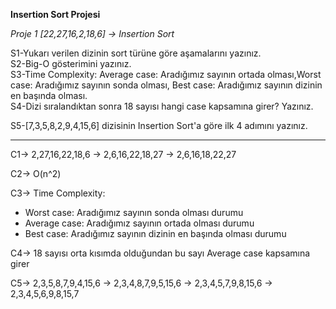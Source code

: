 **Insertion Sort Projesi**

*Proje 1
[22,27,16,2,18,6] -> Insertion Sort*

S1-Yukarı verilen dizinin sort türüne göre aşamalarını yazınız.  
S2-Big-O gösterimini yazınız.  
S3-Time Complexity: Average case: Aradığımız sayının ortada olması,Worst case: Aradığımız sayının sonda olması, Best case: Aradığımız sayının dizinin en başında olması.  
S4-Dizi sıralandıktan sonra 18 sayısı hangi case kapsamına girer? Yazınız.  

S5-[7,3,5,8,2,9,4,15,6] dizisinin Insertion Sort'a göre ilk 4 adımını yazınız.


---

C1->  2,27,16,22,18,6 -> 2,6,16,22,18,27 -> 2,6,16,18,22,27

C2->  O(n^2)

C3-> Time Complexity:
- Worst case: Aradığımız sayının sonda olması durumu 
- Average case: Aradığımız sayının ortada olması durumu
- Best case: Aradığımız sayının dizinin en başında olması durumu

C4-> 18 sayısı orta kısımda olduğundan bu sayı Average case kapsamına girer

C5->   2,3,5,8,7,9,4,15,6 -> 2,3,4,8,7,9,5,15,6 -> 2,3,4,5,7,9,8,15,6 -> 2,3,4,5,6,9,8,15,7




